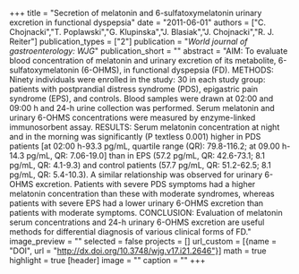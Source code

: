 +++
title = "Secretion of melatonin and 6-sulfatoxymelatonin urinary excretion in functional dyspepsia"
date = "2011-06-01"
authors = ["C. Chojnacki","T. Poplawski","G. Klupinska","J. Blasiak","J. Chojnacki","R. J. Reiter"]
publication_types = ["2"]
publication = "_World journal of gastroenterology: WJG_"
publication_short = ""
abstract = "AIM: To evaluate blood concentration of melatonin and urinary excretion of its metabolite, 6-sulfatoxymelatonin (6-OHMS), in functional dyspepsia (FD). METHODS: Ninety individuals were enrolled in the study: 30 in each study group: patients with postprandial distress syndrome (PDS), epigastric pain syndrome (EPS), and controls. Blood samples were drawn at 02:00 and 09:00 h and 24-h urine collection was performed. Serum melatonin and urinary 6-OHMS concentrations were measured by enzyme-linked immunosorbent assay. RESULTS: Serum melatonin concentration at night and in the morning was significantly (P textless 0.001) higher in PDS patients [at 02:00 h-93.3 pg/mL, quartile range (QR): 79.8-116.2; at 09.00 h-14.3 pg/mL, QR: 7.06-19.0] than in EPS (57.2 pg/mL, QR: 42.6-73.1; 8.1 pg/mL, QR: 4.1-9.3) and control patients (57.7 pg/mL, QR: 51.2-62.5; 8.1 pg/mL, QR: 5.4-10.3). A similar relationship was observed for urinary 6-OHMS excretion. Patients with severe PDS symptoms had a higher melatonin concentration than these with moderate syndromes, whereas patients with severe EPS had a lower urinary 6-OHMS excretion than patients with moderate symptoms. CONCLUSION: Evaluation of melatonin serum concentrations and 24-h urinary 6-OHMS excretion are useful methods for differential diagnosis of various clinical forms of FD."
image_preview = ""
selected = false
projects = []
url_custom = [{name = "DOI", url = "http://dx.doi.org/10.3748/wjg.v17.i21.2646"}]
math = true
highlight = true
[header]
image = ""
caption = ""
+++

